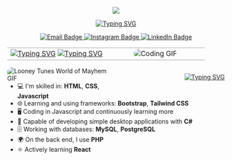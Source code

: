 <!-- ![Banner](https://media.licdn.com/dms/image/D4D16AQH_G0YzKFS6eg/profile-displaybackgroundimage-shrink_350_1400/0/1692037192822?e=1707350400&v=beta&t=WWdXo7JwQEjXLFKEnWh2N_zt96bnU4_l0mSoVS5Cgcg) -->

<p align="center">
    <img src="https://raw.githubusercontent.com/TheDudeThatCode/TheDudeThatCode/master/Assets/Developer.gif">
</p>
<p align="center">
   <a href="https://git.io/typing-svg"><img src="https://readme-typing-svg.demolab.com?font=Fira+Code&weight=600&size=25&pause=1500&color=FFFFFF&center=true&vCenter=true&random=false&width=435&lines=Hello%2C+I+am+Erdem+Karao%C4%9Flu;Merhaba%2C+Ben+Erdem+Karao%C4%9Flu" alt="Typing SVG" /></a>
</p>
<p align="center">
  <!-- E-Mail Bağlantısı -->
  <a href="mailto:erdemkaraogllu@gmail.com?subject=[GitHub]%20Contact">
    <img src="https://img.shields.io/badge/e‑mail-D14836.svg?style=for-the-badge&logo=GMail&logoColor=white" alt="Email Badge" />
  </a>
  
  <!-- Instagram Bağlantısı -->
  <a href="https://instagram.com/erdemkaraogllu">
    <img src="https://img.shields.io/badge/instagram-E4405F.svg?style=for-the-badge&logo=instagram&logoColor=white" alt="Instagram Badge" />
  </a>

  <!-- LinkedIn Bağlantısı -->
  <a href="https://www.linkedin.com/in/erdem-karao%C4%9Flu-b6843124a/">
    <img src="https://img.shields.io/badge/linkedin-0077B5.svg?style=for-the-badge&logo=linkedin&logoColor=white" alt="LinkedIn Badge" />
  </a>
</p>

<table style="width:100%; border-collapse: collapse;">
  <tr style="border-top: 2px solid #ccc; border-bottom: 2px solid #ccc;" width="50%" valign="center">
    <td width="50%" valign="center">
        <a href="https://git.io/typing-svg"><img src="https://readme-typing-svg.demolab.com?font=Fira+Code&weight=500&pause=1500&color=FFFFFF&center=true&vCenter=true&random=false&width=435&lines=About+me;Hakk%C4%B1mda" alt="Typing SVG" /></a>
     <a href="https://git.io/typing-svg"><img src="https://readme-typing-svg.demolab.com?font=Fira+Code&size=16&duration=1000&pause=500&color=ADADAD&center=true&vCenter=true&multiline=true&random=false&width=435&height=250&lines=Hello!+I+am+Erdem%2C+a+novice+Frontend;and+React+Developer+chasing+new;beginnings.+I+am+focused+on+learning;and+improving+myself+in+the+world+of;software.+I+love+blending+technology;with+art+and+strive+to+create;user-centric+interfaces.+I+am+open+;to+innovations%2C+inclined+to;teamwork%2C+and+continue+to+grow;every+day." alt="Typing SVG" /></a>
    </td>
    <td width="50%" valign="center" align="center">     
        <img src="https://media.giphy.com/media/SWoSkN6DxTszqIKEqv/giphy.gif" alt="Coding GIF" style="max-width: 100%; height: auto; border-radius: 10px;">
    </td>
  </tr>
</table>


<!-- Sol Taraf Resim -->
<p align="left">
  <img src="https://media.giphy.com/media/RbDKaczqWovIugyJmW/giphy.gif" alt="Looney Tunes World of Mayhem GIF" style="max-width: 50%; height: auto; border-radius: 10px; float: left;">
</p>

<!-- Sağ Taraf Metin ve Bilgiler -->
<p align="right" style="float: right; width: 50%;">
  <a href="https://git.io/typing-svg"><img src="https://readme-typing-svg.demolab.com?font=Fira+Code&weight=500&pause=1500&color=FFFFFF&center=true&vCenter=true&random=false&width=435&lines=Language+and+Tools;Dil+ve+Ara%C3%A7lar" alt="Typing SVG" /></a>
  <ul>
    <li>💻 I'm skilled in: <strong>HTML</strong>, <strong>CSS</strong>, <strong>Javascript</strong></li>
    <li>🌐 Learning and using frameworks: <strong>Bootstrap</strong>, <strong>Tailwind CSS</strong></li>
    <li>🖥️ Coding in Javascript and continuously learning more</li>
    <li>🔧 Capable of developing simple desktop applications with <strong>C#</strong></li>
    <li>🗄️ Working with databases: <strong>MySQL</strong>, <strong>PostgreSQL</strong></li>
    <li>🌍 On the back end, I use <strong>PHP</strong></li>
    <li>⚛️ Actively learning <strong>React</strong></li> 
  </ul>
</p>

<!-- Clear Float -->
<div style="clear: both;"></div>


